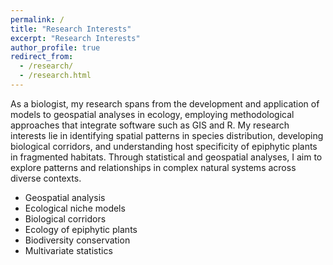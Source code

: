 ```yaml
---
permalink: /
title: "Research Interests"
excerpt: "Research Interests"
author_profile: true
redirect_from: 
  - /research/
  - /research.html
---
```


As a biologist, my research spans from the development and application of models to geospatial analyses in ecology, employing methodological approaches that integrate software such as GIS and R. My research interests lie in identifying spatial patterns in species distribution, developing biological corridors, and understanding host specificity of epiphytic plants in fragmented habitats. Through statistical and geospatial analyses, I aim to explore patterns and relationships in complex natural systems across diverse contexts.

- Geospatial analysis
- Ecological niche models
- Biological corridors
- Ecology of epiphytic plants
- Biodiversity conservation
- Multivariate statistics
